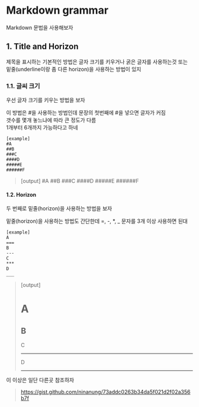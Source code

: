 # Markdown grammar #
Markdown 문법을 사용해보자

## 1. Title and Horizon ##

제목을 표시하는 기본적인 방법은 글자 크기를 키우거나 굵은 글자를 사용하는것 또는 밑줄(underline이랑 좀 다른 horizon)을 사용하는 방법이 있지

### 1.1. 글씨 크기
우선 글자 크기를 키우는 방법을 보자

이 방법은 #을 사용하는 방법인데 문장의 첫번째에 #을 넣으면 글자가 커짐  
갯수를 몇개 놓느냐에 따라 큰 정도가 다름  
1개부터 6개까지 가능하다고 하네  

```
[example]
#A
##B
###C
####D
#####E
######F
```

> [output]
> #A
> ##B
> ###C
> ####D
> #####E
> ######F

#### 1.2. Horizon
두 번째로 밑줄(horizon)을 사용하는 방법을 보자

밑줄(horizon)을 사용하는 방법도 간단한데 =, -, *, _ 문자를 3개 이상 사용하면 된대  

```
[example]
A
===
B
---
C
***
D
___
```

> [output]
> 
> A
> ===
> B
> ---
> C
> ***
> D
> ___




이 이상은 일단 다른곳 참조하자
> https://gist.github.com/ninanung/73addc0263b34da5f021d2f02a356b7f
